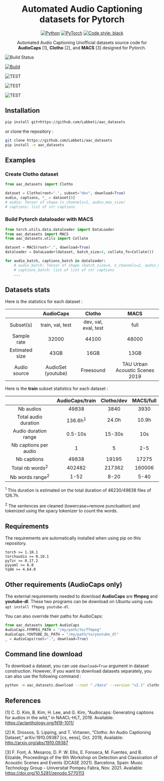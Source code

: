 <div align="center">

# Automated Audio Captioning datasets for Pytorch

<a href="https://www.python.org/"><img alt="Python" src="https://img.shields.io/badge/-Python 3.8+-blue?style=for-the-badge&logo=python&logoColor=white"></a>
<a href="https://pytorch.org/get-started/locally/"><img alt="PyTorch" src="https://img.shields.io/badge/-PyTorch 1.10.1-ee4c2c?style=for-the-badge&logo=pytorch&logoColor=white"></a>
<a href="https://black.readthedocs.io/en/stable/"><img alt="Code style: black" src="https://img.shields.io/badge/code%20style-black-black.svg?style=for-the-badge&labelColor=gray"></a>

Automated Audio Captioning Unofficial datasets source code for **AudioCaps** [1], **Clotho** [2], and **MACS** [3] designed for Pytorch.

</div>

<img alt="Build Status" src="https://github.com/Labbeti/aac_datasets/actions/workflows/python-package-pip.yaml/badge.svg">

<a href="https://github.com/Labbeti/aac_datasets/actions"><img alt="Build" src="https://img.shields.io/github/workflow/status/Labbeti/aac_datasets/python-package-pip.yaml?style=flat&logo=github"></a>

![TEST](https://img.shields.io/github/workflow/status/Labbeti/aac_datasets/python-package-pip.yaml?style=flat&logo=github)

![TEST](https://img.shields.io/github/workflow/status/Labbeti/aac_datasets/python-package-pip.yaml?logo=github)

![TEST](https://img.shields.io/github/workflow/status/Labbeti/aac_datasets/python-package-pip.yaml)

## Installation

```bash
pip install git+https://github.com/Labbeti/aac_datasets
```
or clone the repository :
```bash
git clone https://github.com/Labbeti/aac_datasets
pip install -e aac_datasets
```

## Examples

### Create Clotho dataset

```python
from aac_datasets import Clotho

dataset = Clotho(root=".", subset="dev", download=True)
audio, captions, *_ = dataset[0]
# audio: Tensor of shape (n_channels=1, audio_max_size)
# captions: list of str captions
```

### Build Pytorch dataloader with MACS

```python
from torch.utils.data.dataloader import DataLoader
from aac_datasets import MACS
from aac_datasets.utils import Collate

dataset = MACS(root=".", download=True)
dataloader = DataLoader(dataset, batch_size=4, collate_fn=Collate())

for audio_batch, captions_batch in dataloader:
    # audio_batch: Tensor of shape (batch_size=4, n_channels=2, audio_max_size)
    # captions_batch: list of list of str captions
    ...
```

## Datasets stats
Here is the statistics for each dataset :

| | AudioCaps | Clotho | MACS |
|:---:|:---:|:---:|:---:|
| Subset(s) | train, val, test | dev, val, eval, test | full |
| Sample rate | 32000 | 44100 | 48000 |
| Estimated  size | 43GB | 16GB | 13GB |
| Audio source | AudioSet (youtube) | Freesound | TAU Urban Acoustic Scenes 2019 |

Here is the **train** subset statistics for each dataset :

| | AudioCaps/train | Clotho/dev | MACS/full |
|:---:|:---:|:---:|:---:|
| Nb audios | 49838 | 3840 | 3930 |
| Total audio duration | 136.6h<sup>1</sup> | 24.0h | 10.9h |
| Audio duration range | 0.5-10s | 15-30s | 10s |
| Nb captions per audio | 1 | 5 | 2-5 |
| Nb captions | 49838 | 19195 | 17275 |
| Total nb words<sup>2</sup> | 402482 | 217362 | 160006 |
| Nb words range<sup>2</sup> | 1-52 | 8-20 | 5-40 |

<sup>1</sup> This duration is estimated on the total duration of 46230/49838 files of 126.7h.

<sup>2</sup> The sentences are cleaned (lowercase+remove punctuation) and tokenized using the spacy tokenizer to count the words.

## Requirements

The requirements are automatically installed when using pip on this repository.
```
torch >= 1.10.1
torchaudio >= 0.10.1
py7zr >= 0.17.2
pyyaml >= 6.0
tqdm >= 4.64.0
```

## Other requirements (AudioCaps only)

The external requirements needed to download **AudioCaps** are **ffmpeg** and **youtube-dl**.
These two programs can be download on Ubuntu using `sudo apt install ffmpeg youtube-dl`.

You can also override their paths for AudioCaps:
```python
from aac_datasets import AudioCaps
AudioCaps.FFMPEG_PATH = "/my/path/to/ffmpeg"
AudioCaps.YOUTUBE_DL_PATH = "/my/path/to/youtube_dl"
_ = AudioCaps(root=".", download=True)
```

## Command line download
To download a dataset, you can use `download=True` argument in dataset construction.
However, if you want to download datasets separately, you can also use the following command :
```bash
python -m aac_datasets.download --root "./data" --version "v2.1" clotho
```

## References

[1] C. D. Kim, B. Kim, H. Lee, and G. Kim, “Audiocaps: Generating captions for audios in the wild,” in NAACL-HLT, 2019. Available: https://aclanthology.org/N19-1011/

[2] K. Drossos, S. Lipping, and T. Virtanen, “Clotho: An Audio Captioning Dataset,” arXiv:1910.09387 [cs, eess], Oct. 2019, Available: http://arxiv.org/abs/1910.09387

[3] F. Font, A. Mesaros, D. P. W. Ellis, E. Fonseca, M. Fuentes, and B. Elizalde, Proceedings of the 6th Workshop on Detection and Classication of Acoustic Scenes and Events (DCASE 2021). Barcelona, Spain: Music Technology Group - Universitat Pompeu Fabra, Nov. 2021. Available: https://doi.org/10.5281/zenodo.5770113
